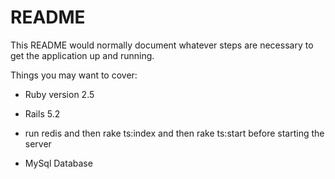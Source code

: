# README

This README would normally document whatever steps are necessary to get the
application up and running.

Things you may want to cover:

* Ruby version 2.5

* Rails 5.2

* run redis and then rake ts:index and then rake ts:start before starting the server 

* MySql Database
